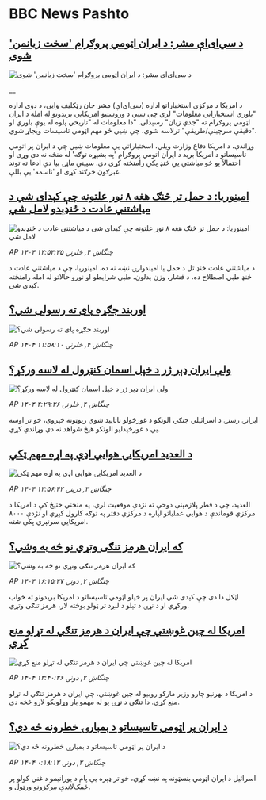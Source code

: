 # BBC News Pashto## [د سي‌ای‌اې مشر: د ایران اټومي پروګرام 'سخت زیانمن' شوی](https://www.bbc.co.uk/pashto/live/c784x485p92t?at_campaign=githubrss)![د سي‌ای‌اې مشر: د ایران اټومي پروګرام 'سخت زیانمن' شوی](https://ichef.bbci.co.uk/ace/standard/240/cpsprodpb/186e/live/9a77f8f0-5215-11f0-a2ff-17a82c2e8bc4.png)__د امریکا د مرکزي استخباراتو اداره (سي‌ای‌اې) مشر جان رټکلیف وايي، د دوی اداره "باوري استخباراتي معلومات" لري چې ښيي د وروستیو امریکايي بریدونو له امله د ایران اټومي پروګرام ته "جدي زیان" رسېدلی. "دا معلومات له "تاریخي پلوه له یوې باوري او دقیقې سرچینې/طریقې" ترلاسه شوي، چې ښيي څو مهم اټومي تاسیسات ویجاړ شوي".

وړاندې، د امریکا دفاع وزارت ویلي، اسختباراتي یې معلومات ښيي چې د ایران پر اتومي تاسیساتو د امریکا برید د ایران اتومي پروګرام 'په بشپړه توګه' له منځه نه دی وړی او احتمالاً یو څو میاشتې یې ځنډ پکې رامنځته کړی دی. سپینې ماڼۍ بیا دې ادعا ته توند غبرګون څرګند کړی او 'ناسمه' یې بللې.## [امینوریا: د حمل تر څنګ هغه ۸ نور علتونه چې کېدای شي د میاشتني عادت د ځنډېدو لامل شي](https://www.bbc.com/pashto/articles/cj61ek6zxppo?at_campaign=githubrss)![امینوریا: د حمل تر څنګ هغه ۸ نور علتونه چې کېدای شي د میاشتني عادت د ځنډېدو لامل شي](https://ichef.bbci.co.uk/ace/ws/240/cpsprodpb/3543/live/c79cc4b0-371b-11f0-96c3-cf669419a2b0.jpg)_AP ۱۴۰۴ چنگاښ ۴, څلرنۍ ۱۲:۵۳:۳۵_د میاشتني عادت ځنډ تل د حمل یا امیندوارۍ نښه نه ده. امینوریا، چې د میاشتني عادت د ځنډ طبي اصطلاح ده، د فشار، وزن بدلون، طبي شرایطو او نورو حالاتو له امله رامنځته کېدی شي.## [ اوربند جګړه پای ته رسولی شي؟](https://www.bbc.com/pashto/articles/c5y207n229do?at_campaign=githubrss)![ اوربند جګړه پای ته رسولی شي؟](https://ichef.bbci.co.uk/ace/ws/240/cpsprodpb/5dc5/live/4b7b5ed0-5108-11f0-a466-d54f65b60deb.jpg)_AP ۱۴۰۴ چنگاښ ۴, څلرنۍ ۱۱:۵۸:۱۰_## [ولې ایران ډېر ژر د خپل اسمان کنټرول له لاسه ورکړ؟](https://www.bbc.com/pashto/articles/c0q8w4qd2eko?at_campaign=githubrss)![ولې ایران ډېر ژر د خپل اسمان کنټرول له لاسه ورکړ؟](https://ichef.bbci.co.uk/ace/ws/240/cpsprodpb/dec2/live/0a39d890-5034-11f0-b2ab-9bc97c966e29.jpg)_AP ۱۴۰۴ چنگاښ ۴, څلرنۍ ۴:۲۹:۲۶_ایرانۍ رسنۍ د اسرائیلي جنګي الوتکو د غورځولو ناتایید شوي رپوټونه خپروي، خو تر اوسه یې د غورځېدلیو الوتکو هیڅ شواهد نه دي وړاندې کړي.## [د العدید امریکایۍ هوايي اډې په اړه مهم ټکي](https://www.bbc.com/pashto/articles/ceq79wvezy7o?at_campaign=githubrss)![د العدید امریکایۍ هوايي اډې په اړه مهم ټکي](https://ichef.bbci.co.uk/ace/ws/240/cpsprodpb/8e9f/live/a5e5c230-5071-11f0-97f8-effd17ba6497.jpg)_AP ۱۴۰۴ چنگاښ ۳, درېنۍ ۱۳:۵۶:۴۲_العدید، چې د قطر پلازمېنې دوحې ته نژدې موقعیت لري، په منځني ختیځ کې د امریکا د مرکزي قوماندې د هوايي عملیاتو لپاره د مرکزي دفتر په توګه کارول کېږي او نژدې ۸۰۰۰ امریکایي سرتېري پکې شته.## [که ايران هرمز تنګی وتړي نو څه به وشي؟](https://www.bbc.com/pashto/articles/cq53gl0lqp9o?at_campaign=githubrss)![که ايران هرمز تنګی وتړي نو څه به وشي؟](https://ichef.bbci.co.uk/ace/ws/240/cpsprodpb/8aca/live/d6511520-504c-11f0-a466-d54f65b60deb.jpg)_AP ۱۴۰۴ چنگاښ ۲, دونۍ ۱۶:۱۵:۳۷_اټکل دا دی چې کېدی شي ايران پر خپلو اټومي تاسیساتو د امريکا بريدونو ته ځواب ورکړي او د نړۍ د تېلو د لېږد تر ټولو بوخته لار، هرمز تنګی وتړي.## [امریکا له چین غوښتي چې ایران د هرمز تنګي له تړلو منع کړي](https://www.bbc.com/pashto/articles/cn7dgmypjrgo?at_campaign=githubrss)![امریکا له چین غوښتي چې ایران د هرمز تنګي له تړلو منع کړي](https://ichef.bbci.co.uk/ace/ws/240/cpsprodpb/359c/live/4b5ec210-5037-11f0-8c47-237c2e4015f5.jpg)_AP ۱۴۰۴ چنگاښ ۲, دونۍ ۱۳:۴۰:۲۶_د امریکا د بهرنیو چارو وزیر مارکو روبیو له چین غوښتي، چې ایران د هرمز تنګي له تړلو منع کړي. دا تنګی د نړۍ یو له مهمو بار وړلونکو لارو څخه دی.## [د ایران پر اټومي تاسیساتو د بمبارۍ خطرونه څه دي؟](https://www.bbc.com/pashto/articles/c3d1xn4g2mxo?at_campaign=githubrss)![د ایران پر اټومي تاسیساتو د بمبارۍ خطرونه څه دي؟](https://ichef.bbci.co.uk/ace/ws/240/cpsprodpb/908a/live/b6039800-4f67-11f0-86d5-3b52b53af158.png)_AP ۱۴۰۴ چنگاښ ۲, دونۍ ۰:۱۸:۱۲_اسرائیل د ایران اټومي بنسټونه په نښه کړي، خو تر ډېره یې پام د یورانیمو د غني کولو پر ځمک‌لاندې مرکزونو ورټول و.